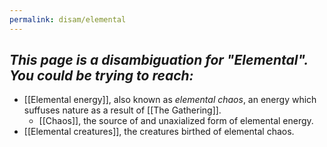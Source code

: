 ```yaml
---
permalink: disam/elemental
---
```


*This page is a disambiguation for "Elemental". You could be trying to reach:*
---
* [[Elemental energy]], also known as *elemental chaos*, an energy which suffuses nature as a result of [[The Gathering]].
	* [[Chaos]], the source of and unaxialized form of elemental energy.
* [[Elemental creatures]], the creatures birthed of elemental chaos.